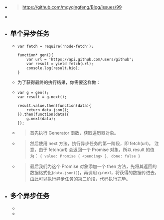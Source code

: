 - > https://github.com/mqyqingfeng/Blog/issues/99
-
- ## 单个异步任务
	- ```
	  var fetch = require('node-fetch');
	  
	  function* gen(){
	      var url = 'https://api.github.com/users/github';
	      var result = yield fetch(url);
	      console.log(result.bio);
	  }
	  ```
	- 为了获得最终的执行结果，你需要这样做：
	- ```
	  var g = gen();
	  var result = g.next();
	  
	  result.value.then(function(data){
	      return data.json();
	  }).then(function(data){
	      g.next(data);
	  });
	  ```
	- > 首先执行 Generator 函数，获取遍历器对象。
	- > 然后使用 next 方法，执行异步任务的第一阶段，即 fetch(url)。
	  > 注意，由于 fetch(url) 会返回一个 Promise 对象，所以 result 的值为：
	  > `{ value: Promise { <pending> }, done: false }`
	- > 最后我们为这个 Promise 对象添加一个 then 方法，先将其返回的数据格式化(`data.json()`)，再调用 g.next，将获得的数据传进去，由此可以执行异步任务的第二阶段，代码执行完毕。
- ## 多个异步任务
	-
	-